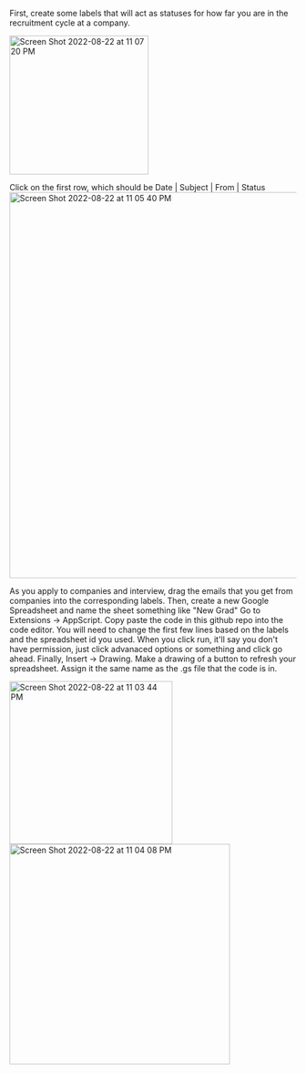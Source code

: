 First, create some labels that will act as statuses for how far you are in the recruitment cycle at a company. 

<img width="244" alt="Screen Shot 2022-08-22 at 11 07 20 PM" src="https://user-images.githubusercontent.com/59813280/186082674-784e8753-679a-48f2-96e3-5586bbd2094d.png">

Click on the first row, which should be Date | Subject | From | Status
<img width="678" alt="Screen Shot 2022-08-22 at 11 05 40 PM" src="https://user-images.githubusercontent.com/59813280/186082982-7e990b65-64b2-4b20-af03-639996185488.png">


As you apply to companies and interview, drag the emails that you get from companies into the corresponding labels. 
Then, create a new Google Spreadsheet and name the sheet something like "New Grad"
Go to Extensions -> AppScript. Copy paste the code in this github repo into the code editor. You will need to change the first few lines based on the labels and the spreadsheet id you used. 
When you click run, it'll say you don't have permission, just click advanaced options or something and click go ahead.
Finally, Insert -> Drawing. Make a drawing of a button to refresh your spreadsheet. Assign it the same name as the .gs file that the code is in. 


<img width="286" alt="Screen Shot 2022-08-22 at 11 03 44 PM" src="https://user-images.githubusercontent.com/59813280/186082091-b04cc2a6-cb12-4a99-a663-5086f04974be.png">
<img width="387" alt="Screen Shot 2022-08-22 at 11 04 08 PM" src="https://user-images.githubusercontent.com/59813280/186082158-d656ff16-a158-43be-8972-33449b2aeea3.png">
